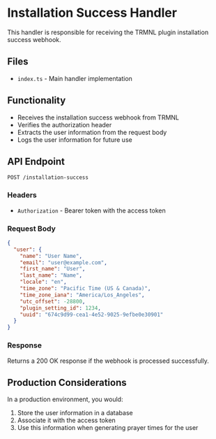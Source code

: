 # Installation Success Handler

This handler is responsible for receiving the TRMNL plugin installation success webhook.

## Files

- `index.ts` - Main handler implementation

## Functionality

- Receives the installation success webhook from TRMNL
- Verifies the authorization header
- Extracts the user information from the request body
- Logs the user information for future use

## API Endpoint

`POST /installation-success`

### Headers

- `Authorization` - Bearer token with the access token

### Request Body

```json
{
  "user": {
    "name": "User Name",
    "email": "user@example.com",
    "first_name": "User",
    "last_name": "Name",
    "locale": "en",
    "time_zone": "Pacific Time (US & Canada)",
    "time_zone_iana": "America/Los_Angeles",
    "utc_offset": -28800,
    "plugin_setting_id": 1234,
    "uuid": "674c9d99-cea1-4e52-9025-9efbe0e30901"
  }
}
```

### Response

Returns a 200 OK response if the webhook is processed successfully.

## Production Considerations

In a production environment, you would:

1. Store the user information in a database
2. Associate it with the access token
3. Use this information when generating prayer times for the user
